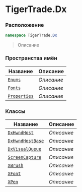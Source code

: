 
# TigerTrade.Dx
### Расположение
```csharp    
namespace TigerTrade.Dx
```
> Описание


### Пространства имён
| Название | Описание |
| --- | --- |
| [`Enums`](./TigerTrade.Dx/Enums.md) | *Описание* |
| [`Fonts`](./TigerTrade.Dx/Fonts.md) | *Описание* |
| [`Properties`](./TigerTrade.Dx/Properties.md) | *Описание* |

### Классы
| Название | Описание |
| --- | --- |
| [`DxHwndHost`](./TigerTrade.Dx/DxHwndHost.cs.md) | *Описание* |
| [`DxHwndHostBase`](./TigerTrade.Dx/DxHwndHostBase.cs.md) | *Описание* |
| [`DxVisualQueue`](./TigerTrade.Dx/DxVisualQueue.cs.md) | *Описание* |
| [`ScreenCapture`](./TigerTrade.Dx/ScreenCapture.cs.md) | *Описание* |
| [`XBrush`](./TigerTrade.Dx/XBrush.cs.md) | *Описание* |
| [`XFont`](./TigerTrade.Dx/XFont.cs.md) | *Описание* |
| [`XPen`](./TigerTrade.Dx/XPen.cs.md) | *Описание* |
